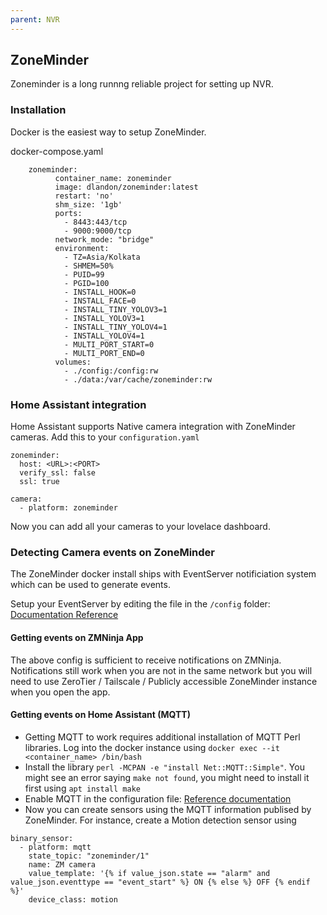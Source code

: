 ```yaml
---
parent: NVR
---
```


## ZoneMinder
Zoneminder is a long runnng reliable project for setting up NVR. 

### Installation
Docker is the easiest way to setup ZoneMinder. 

docker-compose.yaml
```
    zoneminder:
          container_name: zoneminder
          image: dlandon/zoneminder:latest
          restart: 'no'
          shm_size: '1gb'
          ports:
            - 8443:443/tcp
            - 9000:9000/tcp
          network_mode: "bridge"
          environment:
            - TZ=Asia/Kolkata
            - SHMEM=50%
            - PUID=99
            - PGID=100
            - INSTALL_HOOK=0
            - INSTALL_FACE=0
            - INSTALL_TINY_YOLOV3=1
            - INSTALL_YOLOV3=1
            - INSTALL_TINY_YOLOV4=1
            - INSTALL_YOLOV4=1
            - MULTI_PORT_START=0
            - MULTI_PORT_END=0
          volumes:
            - ./config:/config:rw
            - ./data:/var/cache/zoneminder:rw
```

### Home Assistant integration
Home Assistant supports Native camera integration with ZoneMinder cameras. Add this to your `configuration.yaml`

```
zoneminder:
  host: <URL>:<PORT>
  verify_ssl: false
  ssl: true

camera:
  - platform: zoneminder
```

Now you can add all your cameras to your lovelace dashboard. 

### Detecting Camera events on ZoneMinder
The ZoneMinder docker install ships with EventServer notificiation system which can be used to generate events. 

Setup your EventServer by editing the file in the `/config` folder: [Documentation Reference](https://zmeventnotification.readthedocs.io/en/latest/guides/install.html#update-the-configuration-files)

#### Getting events on ZMNinja App
The above config is sufficient to receive notifications on ZMNinja. Notifications still work when you are not in the same network but you will need to use ZeroTier / Tailscale / Publicly accessible ZoneMinder instance when you open the app. 

#### Getting events on Home Assistant (MQTT)
- Getting MQTT to work requires additional installation of MQTT Perl libraries. Log into the docker instance using `docker exec --it <container_name> /bin/bash`
- Install the library `perl -MCPAN -e "install Net::MQTT::Simple"`. You might see an error saying `make not found`, you might need to install it first using `apt install make`
- Enable MQTT in the configuration file: [Reference documentation](https://zmeventnotification.readthedocs.io/en/latest/guides/es_faq.html#how-can-i-use-this-with-node-red-or-home-assistant)
- Now you can create sensors using the MQTT information publised by ZoneMinder. For instance, create a Motion detection sensor using 

```
binary_sensor:
  - platform: mqtt
    state_topic: "zoneminder/1"
    name: ZM camera
    value_template: '{% if value_json.state == "alarm" and value_json.eventtype == "event_start" %} ON {% else %} OFF {% endif %}'
    device_class: motion
```
